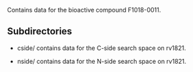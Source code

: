 Contains data for the bioactive compound F1018-0011.

## Subdirectories

- cside/ contains data for the C-side search space on rv1821.

- nside/ contains data for the N-side search space on rv1821.


